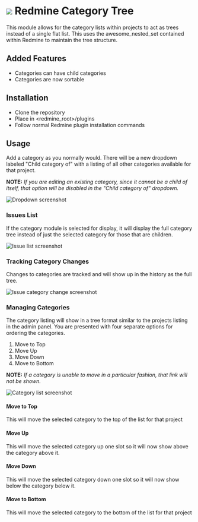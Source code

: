 # ![](https://github.com/brett-patterson-mss/redmine_category_tree/raw/master/docs/icon-small.png) Redmine Category Tree

This module allows for the category lists within projects to act as trees instead of a single flat list.  This uses the awesome_nested_set contained within Redmine to maintain the tree structure.

## Added Features

* Categories can have child categories
* Categories are now sortable

## Installation

* Clone the repository
* Place in <redmine_root>/plugins
* Follow normal Redmine plugin installation commands

## Usage

Add a category as you normally would.  There will be a new dropdown labeled "Child category of" with a listing of all other categories available for that project.

**NOTE:** _If you are editing an existing category, since it cannot be a child of itself, that option will be disabled in the "Child category of" dropdown._

![Dropdown screenshot](https://github.com/brett-patterson-mss/redmine_category_tree/raw/master/docs/example-dropdown.png)

### Issues List

If the category module is selected for display, it will display the full category tree instead of just the selected category for those that are children.

![Issue list screenshot](https://github.com/brett-patterson-mss/redmine_category_tree/raw/master/docs/example-issue-listing.png)

### Tracking Category Changes

Changes to categories are tracked and will show up in the history as the full tree.

![Issue category change screenshot](https://github.com/brett-patterson-mss/redmine_category_tree/raw/master/docs/example-category-change-history.png)

### Managing Categories

The category listing will show in a tree format similar to the projects listing in the admin panel.  You are presented with four separate options for ordering the categories.

1. Move to Top
2. Move Up
3. Move Down
4. Move to Bottom

**NOTE:** _If a category is unable to move in a particular fashion, that link will not be shown._

![Category list screenshot](https://github.com/brett-patterson-mss/redmine_category_tree/raw/master/docs/example-category-listing.png)

#### Move to Top

This will move the selected category to the top of the list for that project

#### Move Up

This will move the selected category up one slot so it will now show above the category above it.

#### Move Down

This will move the selected category down one slot so it will now show below the category below it.

#### Move to Bottom

This will move the selected category to the bottom of the list for that project
